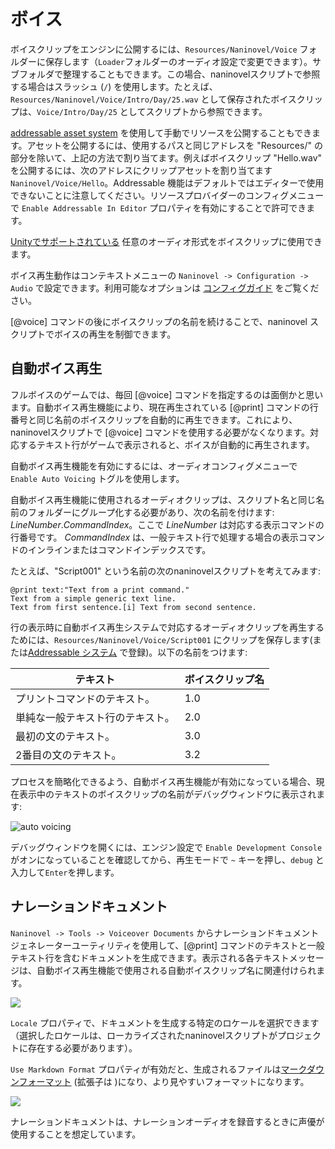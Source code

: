﻿# ボイス

ボイスクリップをエンジンに公開するには、`Resources/Naninovel/Voice` フォルダーに保存します（`Loader`フォルダーのオーディオ設定で変更できます）。サブフォルダで整理することもできます。この場合、naninovelスクリプトで参照する場合はスラッシュ (`/`) を使用します。たとえば、`Resources/Naninovel/Voice/Intro/Day/25.wav` として保存されたボイスクリップは、`Voice/Intro/Day/25` としてスクリプトから参照できます。

[addressable asset system](/ja/guide/resource-providers#addressable) を使用して手動でリソースを公開することもできます。アセットを公開するには、使用するパスと同じアドレスを "Resources/" の部分を除いて、上記の方法で割り当てます。例えばボイスクリップ "Hello.wav" を公開するには、次のアドレスにクリップアセットを割り当てます `Naninovel/Voice/Hello`。Addressable 機能はデフォルトではエディターで使用できないことに注意してください。リソースプロバイダーのコンフィグメニューで `Enable Addressable In Editor` プロパティを有効にすることで許可できます。

[Unityでサポートされている](https://docs.unity3d.com/Manual/AudioFiles.html) 任意のオーディオ形式をボイスクリップに使用できます。

ボイス再生動作はコンテキストメニューの `Naninovel -> Configuration -> Audio` で設定できます。利用可能なオプションは [コンフィグガイド](/ja/guide/configuration#audio) をご覧ください。

[@voice] コマンドの後にボイスクリップの名前を続けることで、naninovel スクリプトでボイスの再生を制御できます。

## 自動ボイス再生

フルボイスのゲームでは、毎回 [@voice] コマンドを指定するのは面倒かと思います。自動ボイス再生機能により、現在再生されている [@print] コマンドの行番号と同じ名前のボイスクリップを自動的に再生できます。これにより、naninovelスクリプトで [@voice] コマンドを使用する必要がなくなります。対応するテキスト行がゲームで表示されると、ボイスが自動的に再生されます。

自動ボイス再生機能を有効にするには、オーディオコンフィグメニューで `Enable Auto Voicing` トグルを使用します。

自動ボイス再生機能に使用されるオーディオクリップは、スクリプト名と同じ名前のフォルダーにグループ化する必要があり、次の名前を付けます:
 *LineNumber*.*CommandIndex*。ここで *LineNumber* は対応する表示コマンドの行番号です。 *CommandIndex* は、一般テキスト行で処理する場合の表示コマンドのインラインまたはコマンドインデックスです。

たとえば、"Script001" という名前の次のnaninovelスクリプトを考えてみます:

```nani
@print text:"Text from a print command."
Text from a simple generic text line.
Text from first sentence.[i] Text from second sentence.
```

行の表示時に自動ボイス再生システムで対応するオーディオクリップを再生するためには、`Resources/Naninovel/Voice/Script001` にクリップを保存します(または[Addressable システム](/ja/guide/resource-providers#addressable) で登録)。以下の名前をつけます:

テキスト | ボイスクリップ名
--- | ---
プリントコマンドのテキスト。 | 1.0
単純な一般テキスト行のテキスト。 | 2.0
最初の文のテキスト。 | 3.0
2番目の文のテキスト。 | 3.2

プロセスを簡略化できるよう、自動ボイス再生機能が有効になっている場合、現在表示中のテキストのボイスクリップの名前がデバッグウィンドウに表示されます:

![auto voicing](https://i.gyazo.com/12772ecc7c14011bcde4a74c81e997b8.png)

デバッグウィンドウを開くには、エンジン設定で `Enable Development Console` がオンになっていることを確認してから、再生モードで `~` キーを押し、`debug` と入力して`Enter`を押します。

## ナレーションドキュメント

`Naninovel -> Tools -> Voiceover Documents` からナレーションドキュメントジェネレーターユーティリティを使用して、[@print] コマンドのテキストと一般テキスト行を含むドキュメントを生成できます。表示される各テキストメッセージは、自動ボイス再生機能で使用される自動ボイスクリップ名に関連付けられます。

![](https://i.gyazo.com/69466444d4b8b43d76e7f1566db5ca9a.png)

`Locale` プロパティで、ドキュメントを生成する特定のロケールを選択できます（選択したロケールは、ローカライズされたnaninovelスクリプトがプロジェクトに存在する必要があります）。

`Use Markdown Format` プロパティが有効だと、生成されるファイルは[マークダウンフォーマット](https://en.wikipedia.org/wiki/Markdown) (拡張子は )になり、より見やすいフォーマットになります。

![](https://i.gyazo.com/ed6776026a79140de9e9f6a155faffdc.png)

ナレーションドキュメントは、ナレーションオーディオを録音するときに声優が使用することを想定しています。
